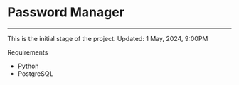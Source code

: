 # Password Manager
---
This is the initial stage of the project.
Updated: 1 May, 2024, 9:00PM

Requirements 
- Python
- PostgreSQL
